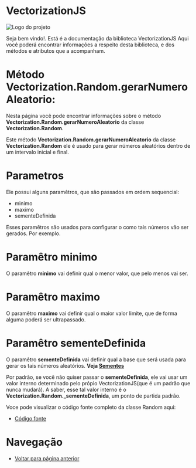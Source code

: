 # VectorizationJS
![Logo do projeto](https://github.com/WilliamJardim/VectorizationJS/blob/main/imagens/logo512x512.png)

Seja bem vindo!. Está é a documentação da biblioteca VectorizationJS
Aqui você poderá encontrar informações a respeito desta biblioteca, e dos métodos e atributos que a acompanham.

# Método Vectorization.Random.gerarNumeroAleatorio:
Nesta página você pode encontrar informações sobre o método **Vectorization.Random.gerarNumeroAleatorio** da classe **Vectorization.Random**.

Este método **Vectorization.Random.gerarNumeroAleatorio** da classe **Vectorization.Random** ele é usado para gerar números aleatórios dentro de um intervalo inicial e final. 

# Parametros
Ele possui alguns paramêtros, que são passados em ordem sequencial:
  - minimo
  - maximo
  - sementeDefinida

Esses paramêtros são usados para configurar o como tais números vão ser gerados. Por exemplo.

# Paramêtro minimo
O paramêtro **minimo** vai definir qual o menor valor, que pelo menos vai ser.

# Paramêtro maximo
O paramêtro **maximo** vai definir qual o maior valor limite, que de forma alguma poderá ser ultrapassado.

# Paramêtro sementeDefinida
O paramêtro **sementeDefinida** vai definir qual a base que será usada para gerar os tais números aleatórios. **Veja [Sementes](../DefinirSemente/page.md)** 

Por padrão, se você não quiser passar o **sementeDefinida**, ele vai usar um valor interno determinado pelo própio VectorizationJS(que é um padrão que nunca mudará). A saber, esse tal valor interno é o **Vectorization.Random._sementeDefinida**, um ponto de partida padrão.

Voce pode visualizar o código fonte completo da classe Random aqui:
* [Código fonte](https://github.com/WilliamJardim/VectorizationJS/blob/main/src/Random.js)

# Navegação
* [Voltar para página anterior](../page.md)